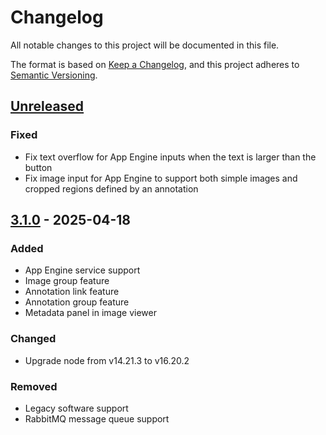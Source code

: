 # Changelog

All notable changes to this project will be documented in this file.

The format is based on [Keep a Changelog](https://keepachangelog.com/en/1.1.0/),
and this project adheres to [Semantic Versioning](https://semver.org/spec/v2.0.0.html).

## [Unreleased]

### Fixed

- Fix text overflow for App Engine inputs when the text is larger than the button
- Fix image input for App Engine to support both simple images and cropped regions defined by an annotation

## [3.1.0] - 2025-04-18

### Added

- App Engine service support
- Image group feature
- Annotation link feature
- Annotation group feature
- Metadata panel in image viewer

### Changed

- Upgrade node from v14.21.3 to v16.20.2

### Removed

- Legacy software support
- RabbitMQ message queue support

[Unreleased]: https://github.com/cytomine/Cytomine-web-ui/compare/3.1.0..HEAD
[3.1.0]: https://github.com/cytomine/Cytomine-web-ui/releases/tag/3.1.0
